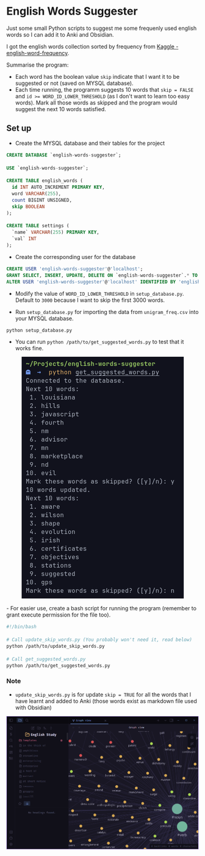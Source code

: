 # English Words Suggester
Just some small Python scripts to suggest me some frequenly used english words so I can add it to Anki and Obsidian.

I got the english words collection sorted by frequency from [Kaggle - english-word-frequency](https://www.kaggle.com/datasets/rtatman/english-word-frequency).

Summarise the program:
- Each word has the boolean value `skip` indicate that I want it to be suggested or not (saved on MYSQL database).
- Each time running, the programm suggests 10 words that `skip = FALSE` and `id >= WORD_ID_LOWER_THRESHOLD` (as I don't want to learn too easy words). Mark all those words as skipped and the program would suggest the next 10 words satisfied.
## Set up
- Create the MYSQL database and their tables for the project
```sql
CREATE DATABASE `english-words-suggester`;

USE `english-words-suggester`;

CREATE TABLE english_words (
  id INT AUTO_INCREMENT PRIMARY KEY,
  word VARCHAR(255),
  count BIGINT UNSIGNED,
  skip BOOLEAN
);

CREATE TABLE settings (
  `name` VARCHAR(255) PRIMARY KEY,
  `val` INT
);
```
- Create the corresponding user for the database
```sql
CREATE USER 'english-words-suggester'@'localhost'; 
GRANT SELECT, INSERT, UPDATE, DELETE ON `english-words-suggester`.* TO 'english-words-suggester'@'localhost'; 
ALTER USER 'english-words-suggester'@'localhost' IDENTIFIED BY 'english-words-suggester';
```

- Modify the value of `WORD_ID_LOWER_THRESHOLD` in `setup_database.py`. Default to `3000` because I want to skip the first 3000 words.

- Run `setup_database.py` for importing the data from `unigram_freq.csv` into your MYSQL database.
```python
python setup_database.py
```
- You can run `python /path/to/get_suggested_words.py` to test that it works fine.
<p align="center">
<img src="assets/cli.png" />
</p>
- For easier use, create a bash script for running the program (remember to grant execute permission for the file too).

```bash
#!/bin/bash

# Call update_skip_words.py (You probably won't need it, read below)
python /path/to/update_skip_words.py

# Call get_suggested_words.py
python /path/to/get_suggested_words.py
```

### Note
- `update_skip_words.py` is for update `skip = TRUE` for all the words that I have learnt and added to Anki (those words exist as markdown file used with Obsidian)

![obsidian-words](assets/obsidian-words.png)



